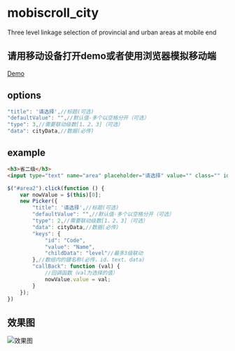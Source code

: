 # mobiscroll_city
Three level linkage selection of provincial and urban areas at mobile end

## 请用移动设备打开demo或者使用浏览器模拟移动端
[Demo](https://lemonliuchen.github.io/mobiscroll_city/index.html)

## options
```javascript
"title": '请选择',//标题(可选)
"defaultValue": "",//默认值-多个以空格分开（可选）
"type": 3,//需要联动级数[1、2、3]（可选）
"data": cityData,//数据(必传)
```

## example
```html
<h3>省二级</h3>
<input type="text" name="area" placeholder="请选择" value="" class="" id="area2" autocomplete="off">
```

```javascript
$("#area2").click(function () {
	var nowValue = $(this)[0];
	new Picker({
        "title": '请选择',//标题(可选)
        "defaultValue": "",//默认值-多个以空格分开（可选）
        "type": 2,//需要联动级数[1、2、3]（可选）
        "data": cityData,//数据(必传)
        "keys": {
        	"id": "Code",
        	"value": "Name",
            "childData": "level"//最多3级联动
        },//数组内的键名称(必传，id、text、data)
        "callBack": function (val) {
            //回调函数（val为选择的值）
            nowValue.value = val;
        }
    });
})
```

## 效果图
![效果图](https://lemonliuchen.github.io/mobiscroll_city/img/demo.png)